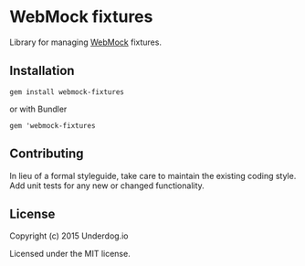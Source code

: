 WebMock fixtures
================
Library for managing [WebMock][] fixtures.

[WebMock]: https://github.com/bblimke/webmock

## Installation

`gem install webmock-fixtures`

or with Bundler

`gem 'webmock-fixtures`

## Contributing
In lieu of a formal styleguide, take care to maintain the existing coding style. Add unit tests for any new or changed functionality.

## License
Copyright (c) 2015 Underdog.io

Licensed under the MIT license.
